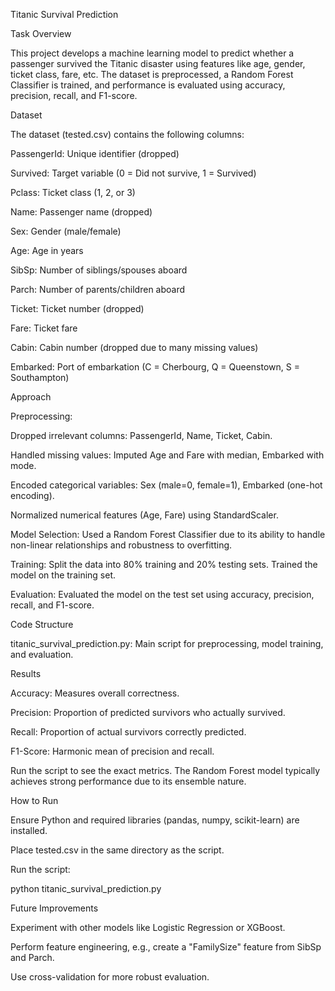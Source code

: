Titanic Survival Prediction

Task Overview

This project develops a machine learning model to predict whether a passenger survived the Titanic disaster using features like age, gender, ticket class, fare, etc. The dataset is preprocessed, a Random Forest Classifier is trained, and performance is evaluated using accuracy, precision, recall, and F1-score.

Dataset

The dataset (tested.csv) contains the following columns:





PassengerId: Unique identifier (dropped)



Survived: Target variable (0 = Did not survive, 1 = Survived)



Pclass: Ticket class (1, 2, or 3)



Name: Passenger name (dropped)



Sex: Gender (male/female)



Age: Age in years



SibSp: Number of siblings/spouses aboard



Parch: Number of parents/children aboard



Ticket: Ticket number (dropped)



Fare: Ticket fare



Cabin: Cabin number (dropped due to many missing values)



Embarked: Port of embarkation (C = Cherbourg, Q = Queenstown, S = Southampton)

Approach





Preprocessing:





Dropped irrelevant columns: PassengerId, Name, Ticket, Cabin.



Handled missing values: Imputed Age and Fare with median, Embarked with mode.



Encoded categorical variables: Sex (male=0, female=1), Embarked (one-hot encoding).



Normalized numerical features (Age, Fare) using StandardScaler.



Model Selection: Used a Random Forest Classifier due to its ability to handle non-linear relationships and robustness to overfitting.



Training: Split the data into 80% training and 20% testing sets. Trained the model on the training set.



Evaluation: Evaluated the model on the test set using accuracy, precision, recall, and F1-score.

Code Structure





titanic_survival_prediction.py: Main script for preprocessing, model training, and evaluation.

Results





Accuracy: Measures overall correctness.



Precision: Proportion of predicted survivors who actually survived.



Recall: Proportion of actual survivors correctly predicted.



F1-Score: Harmonic mean of precision and recall.

Run the script to see the exact metrics. The Random Forest model typically achieves strong performance due to its ensemble nature.

How to Run





Ensure Python and required libraries (pandas, numpy, scikit-learn) are installed.



Place tested.csv in the same directory as the script.



Run the script:

python titanic_survival_prediction.py

Future Improvements





Experiment with other models like Logistic Regression or XGBoost.



Perform feature engineering, e.g., create a "FamilySize" feature from SibSp and Parch.



Use cross-validation for more robust evaluation.
